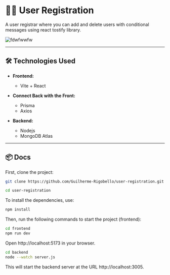# 🙋‍♂️ **User Registration**

A user registrar where you can add and delete users with conditional messages using react tostify library.

![fdwfwwfw](https://github.com/user-attachments/assets/9d545a82-62b7-4b07-8dbc-308247f53a5d)


---

## **🛠 Technologies Used**
- **Frontend:**
  - Vite + React

- **Connect Back with the Front:**
  - Prisma
  - Axios
 
- **Backend:**
  -  Nodejs
  - MongoDB Atlas


---

## **📦 Docs**
First, clone the project:
```bash
git clone https://github.com/Guilherme-Rigobello/user-registration.git

cd user-registration
```
To install the dependencies, use:
```bash
npm install
```

Then, run the following commands to start the project (frontend):
```bash
cd frontend
npm run dev 
```
Open http://localhost:5173 in your browser.

```bash
cd backend
node --watch server.js
```
This will start the backend server at the URL http://localhost:3005.
